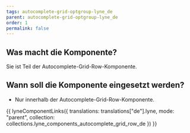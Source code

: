 ```yaml
---
tags: autocomplete-grid-optgroup-lyne_de
parent: autocomplete-grid-optgroup-lyne_de
order: 1
permalink: false
---
```


## Was macht die Komponente?
Sie ist Teil der Autocomplete-Grid-Row-Komponente.

## Wann soll die Komponente eingesetzt werden?
* Nur innerhalb der Autocomplete-Grid-Row-Komponente.

{{ lyneComponentLinks({
  translations: translations["de"].lyne,
  mode: "parent",
  collection: collections.lyne_components_autocomplete_grid_row_de
}) }}
